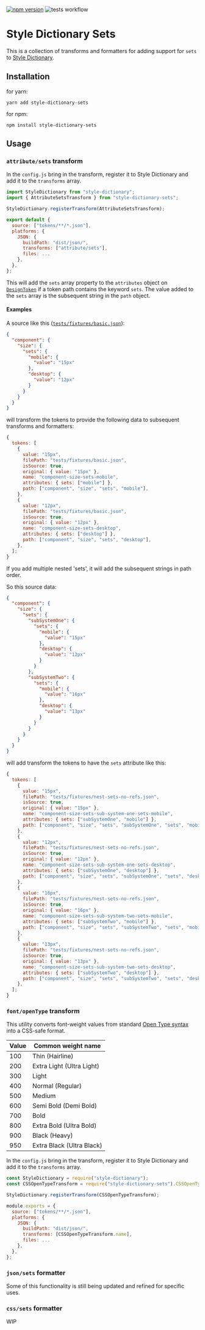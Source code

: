 [![npm version](https://badge.fury.io/js/style-dictionary-sets.svg)](https://badge.fury.io/js/style-dictionary-sets)
![tests workflow](https://github.com/garthdb/style-dictionary-sets/actions/workflows/test.yml/badge.svg)

# Style Dictionary Sets

This is a collection of transforms and formatters for adding support for `sets` to [Style Dictionary](https://styledictionary.com).

## Installation

for yarn:

```shell
yarn add style-dictionary-sets
```

for npm:

```shell
npm install style-dictionary-sets
```

## Usage

### `attribute/sets` transform

In the `config.js` bring in the transform, register it to Style Dictionary and add it to the `transforms` array.

```js
import StyleDictionary from "style-dictionary";
import { AttributeSetsTransform } from "style-dictionary-sets";

StyleDictionary.registerTransform(AttributeSetsTransform);

export default {
  source: ["tokens/**/*.json"],
  platforms: {
    JSON: {
      buildPath: "dist/json/",
      transforms: ["attribute/sets"],
      files: ...
    },
  },
};

```

This will add the `sets` array property to the `attributes` object on [`DesignToken`](https://github.com/amzn/style-dictionary/blob/main/types/DesignToken.d.ts) if a token path contains the keyword `sets`. The value added to the `sets` array is the subsequent string in the `path` object.

#### Examples

A source like this ([`tests/fixtures/basic.json`](https://github.com/GarthDB/style-dictionary-sets/blob/main/tests/fixtures/basic.json)):

```json
{
  "component": {
    "size": {
      "sets": {
        "mobile": {
          "value": "15px"
        },
        "desktop": {
          "value": "12px"
        }
      }
    }
  }
}
```

will transform the tokens to provide the following data to subsequent transforms and formatters:

```js
{
  tokens: [
    {
      value: "15px",
      filePath: "tests/fixtures/basic.json",
      isSource: true,
      original: { value: "15px" },
      name: "component-size-sets-mobile",
      attributes: { sets: ["mobile"] },
      path: ["component", "size", "sets", "mobile"],
    },
    {
      value: "12px",
      filePath: "tests/fixtures/basic.json",
      isSource: true,
      original: { value: "12px" },
      name: "component-size-sets-desktop",
      attributes: { sets: ["desktop"] },
      path: ["component", "size", "sets", "desktop"],
    },
  ];
}
```

If you add multiple nested 'sets', it will add the subsequent strings in path order.

So this source data:

```json
{
  "component": {
    "size": {
      "sets": {
        "subSystemOne": {
          "sets": {
            "mobile": {
              "value": "15px"
            },
            "desktop": {
              "value": "12px"
            }
          }
        },
        "subSystemTwo": {
          "sets": {
            "mobile": {
              "value": "16px"
            },
            "desktop": {
              "value": "13px"
            }
          }
        }
      }
    }
  }
}
```

will add transform the tokens to have the `sets` attribute like this:

```js
{
  tokens: [
    {
      value: "15px",
      filePath: "tests/fixtures/nest-sets-no-refs.json",
      isSource: true,
      original: { value: "15px" },
      name: "component-size-sets-sub-system-one-sets-mobile",
      attributes: { sets: ["subSystemOne", "mobile"] },
      path: ["component", "size", "sets", "subSystemOne", "sets", "mobile"],
    },
    {
      value: "12px",
      filePath: "tests/fixtures/nest-sets-no-refs.json",
      isSource: true,
      original: { value: "12px" },
      name: "component-size-sets-sub-system-one-sets-desktop",
      attributes: { sets: ["subSystemOne", "desktop"] },
      path: ["component", "size", "sets", "subSystemOne", "sets", "desktop"],
    },
    {
      value: "16px",
      filePath: "tests/fixtures/nest-sets-no-refs.json",
      isSource: true,
      original: { value: "16px" },
      name: "component-size-sets-sub-system-two-sets-mobile",
      attributes: { sets: ["subSystemTwo", "mobile"] },
      path: ["component", "size", "sets", "subSystemTwo", "sets", "mobile"],
    },
    {
      value: "13px",
      filePath: "tests/fixtures/nest-sets-no-refs.json",
      isSource: true,
      original: { value: "13px" },
      name: "component-size-sets-sub-system-two-sets-desktop",
      attributes: { sets: ["subSystemTwo", "desktop"] },
      path: ["component", "size", "sets", "subSystemTwo", "sets", "desktop"],
    },
  ];
}
```

### `font/openType` transform

This utility converts font-weight values from standard [Open Type syntax](https://developer.mozilla.org/en-US/docs/Web/CSS/font-weight#common_weight_name_mapping) into a CSS-safe format.

| Value | Common weight name |
| -- | -- |
| 100 | Thin (Hairline) |
| 200 | Extra Light (Ultra Light) |
| 300 | Light |
| 400 | Normal (Regular) |
| 500 | Medium |
| 600 | Semi Bold (Demi Bold) |
| 700 | Bold |
| 800 | Extra Bold (Ultra Bold) |
| 900 | Black (Heavy) |
| 950 | Extra Black (Ultra Black) |

In the `config.js` bring in the transform, register it to Style Dictionary and add it to the `transforms` array.

```js
const StyleDictionary = require("style-dictionary");
const CSSOpenTypeTransform = require("style-dictionary-sets").CSSOpenTypeTransform;

StyleDictionary.registerTransform(CSSOpenTypeTransform);

module.exports = {
  source: ["tokens/**/*.json"],
  platforms: {
    JSON: {
      buildPath: "dist/json/",
      transforms: [CSSOpenTypeTransform.name],
      files: ...
    },
  },
};
```

### `json/sets` formatter

Some of this functionality is still being updated and refined for specific uses.

### `css/sets` formatter

WIP
